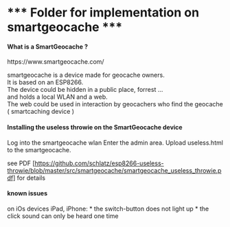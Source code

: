 <h1>*** Folder for implementation on smartgeocache ***</h1>
<h4>What is a SmartGeocache ? </h4>
https://www.smartgeocache.com/  

smartgeocache is a device made for geocache owners.   
It is based on an ESP8266.  
The device could be hidden in a public place, forrest ...   
and holds a local WLAN and a web.   
The web could be used in interaction by geocachers who find the geocache ( smartcaching device )

<h4>Installing the useless throwie on the SmartGeocache device</h4>
Log into the smartgeocache wlan
Enter the admin area.  
Upload useless.html to the smartgeocache.    

see PDF [https://github.com/schlatz/esp8266-useless-throwie/blob/master/src/smartgeocache/smartgeocache_useless_throwie.pdf] for details

<h4>known issues</h4>
on iOs devices iPad, iPhone:  
* the switch-button does not light up
* the click sound can only be heard one time








